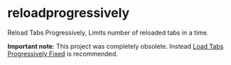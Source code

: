 # reloadprogressively
Reload Tabs Progressively, Limits number of reloaded tabs in a time.

**Important note**: This project was completely obsolete. Instead [Load Tabs Progressively Fixed](https://addons.mozilla.org/firefox/addon/load-tabs-progressively-fixed/) is recommended.
